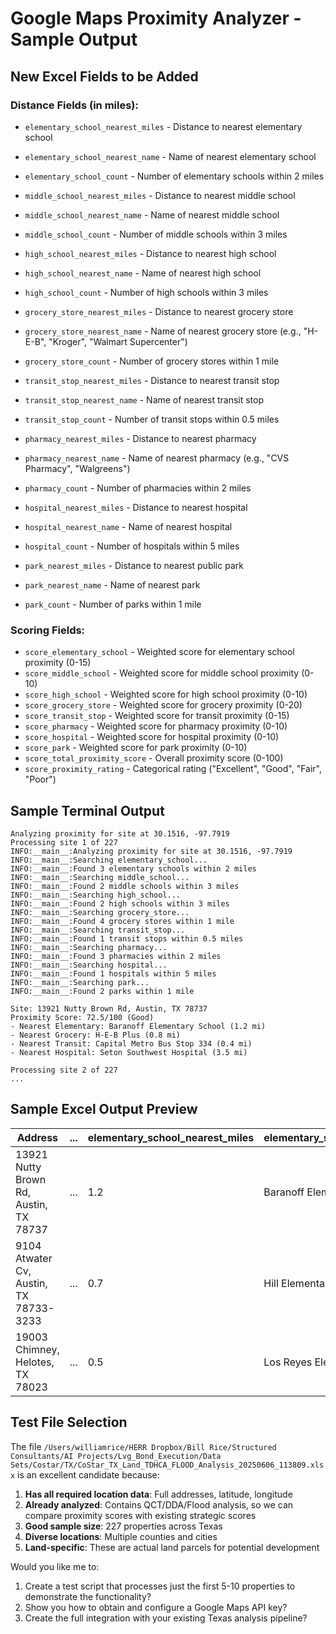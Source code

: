 # Google Maps Proximity Analyzer - Sample Output

## New Excel Fields to be Added

### Distance Fields (in miles):
- `elementary_school_nearest_miles` - Distance to nearest elementary school
- `elementary_school_nearest_name` - Name of nearest elementary school
- `elementary_school_count` - Number of elementary schools within 2 miles

- `middle_school_nearest_miles` - Distance to nearest middle school
- `middle_school_nearest_name` - Name of nearest middle school
- `middle_school_count` - Number of middle schools within 3 miles

- `high_school_nearest_miles` - Distance to nearest high school
- `high_school_nearest_name` - Name of nearest high school
- `high_school_count` - Number of high schools within 3 miles

- `grocery_store_nearest_miles` - Distance to nearest grocery store
- `grocery_store_nearest_name` - Name of nearest grocery store (e.g., "H-E-B", "Kroger", "Walmart Supercenter")
- `grocery_store_count` - Number of grocery stores within 1 mile

- `transit_stop_nearest_miles` - Distance to nearest transit stop
- `transit_stop_nearest_name` - Name of nearest transit stop
- `transit_stop_count` - Number of transit stops within 0.5 miles

- `pharmacy_nearest_miles` - Distance to nearest pharmacy
- `pharmacy_nearest_name` - Name of nearest pharmacy (e.g., "CVS Pharmacy", "Walgreens")
- `pharmacy_count` - Number of pharmacies within 2 miles

- `hospital_nearest_miles` - Distance to nearest hospital
- `hospital_nearest_name` - Name of nearest hospital
- `hospital_count` - Number of hospitals within 5 miles

- `park_nearest_miles` - Distance to nearest public park
- `park_nearest_name` - Name of nearest park
- `park_count` - Number of parks within 1 mile

### Scoring Fields:
- `score_elementary_school` - Weighted score for elementary school proximity (0-15)
- `score_middle_school` - Weighted score for middle school proximity (0-10)
- `score_high_school` - Weighted score for high school proximity (0-10)
- `score_grocery_store` - Weighted score for grocery proximity (0-20)
- `score_transit_stop` - Weighted score for transit proximity (0-15)
- `score_pharmacy` - Weighted score for pharmacy proximity (0-10)
- `score_hospital` - Weighted score for hospital proximity (0-10)
- `score_park` - Weighted score for park proximity (0-10)
- `score_total_proximity_score` - Overall proximity score (0-100)
- `score_proximity_rating` - Categorical rating ("Excellent", "Good", "Fair", "Poor")

## Sample Terminal Output

```
Analyzing proximity for site at 30.1516, -97.7919
Processing site 1 of 227
INFO:__main__:Analyzing proximity for site at 30.1516, -97.7919
INFO:__main__:Searching elementary_school...
INFO:__main__:Found 3 elementary schools within 2 miles
INFO:__main__:Searching middle_school...
INFO:__main__:Found 2 middle schools within 3 miles
INFO:__main__:Searching high_school...
INFO:__main__:Found 2 high schools within 3 miles
INFO:__main__:Searching grocery_store...
INFO:__main__:Found 4 grocery stores within 1 mile
INFO:__main__:Searching transit_stop...
INFO:__main__:Found 1 transit stops within 0.5 miles
INFO:__main__:Searching pharmacy...
INFO:__main__:Found 3 pharmacies within 2 miles
INFO:__main__:Searching hospital...
INFO:__main__:Found 1 hospitals within 5 miles
INFO:__main__:Searching park...
INFO:__main__:Found 2 parks within 1 mile

Site: 13921 Nutty Brown Rd, Austin, TX 78737
Proximity Score: 72.5/100 (Good)
- Nearest Elementary: Baranoff Elementary School (1.2 mi)
- Nearest Grocery: H-E-B Plus (0.8 mi)
- Nearest Transit: Capital Metro Bus Stop 334 (0.4 mi)
- Nearest Hospital: Seton Southwest Hospital (3.5 mi)

Processing site 2 of 227
...
```

## Sample Excel Output Preview

| Address | ... | elementary_school_nearest_miles | elementary_school_nearest_name | grocery_store_nearest_miles | grocery_store_nearest_name | transit_stop_nearest_miles | score_total_proximity_score | score_proximity_rating |
|---------|-----|--------------------------------|-------------------------------|----------------------------|---------------------------|---------------------------|---------------------------|---------------------|
| 13921 Nutty Brown Rd, Austin, TX 78737 | ... | 1.2 | Baranoff Elementary School | 0.8 | H-E-B Plus | 0.4 | 72.5 | Good |
| 9104 Atwater Cv, Austin, TX 78733-3233 | ... | 0.7 | Hill Elementary School | 1.2 | Whole Foods Market | 1.1 | 65.3 | Good |
| 19003 Chimney, Helotes, TX 78023 | ... | 0.5 | Los Reyes Elementary School | 0.6 | H-E-B | 2.5 | 68.9 | Good |

## Test File Selection

The file `/Users/williamrice/HERR Dropbox/Bill Rice/Structured Consultants/AI Projects/Lvg_Bond_Execution/Data Sets/Costar/TX/CoStar_TX_Land_TDHCA_FLOOD_Analysis_20250606_113809.xlsx` is an excellent candidate because:

1. **Has all required location data**: Full addresses, latitude, longitude
2. **Already analyzed**: Contains QCT/DDA/Flood analysis, so we can compare proximity scores with existing strategic scores
3. **Good sample size**: 227 properties across Texas
4. **Diverse locations**: Multiple counties and cities
5. **Land-specific**: These are actual land parcels for potential development

Would you like me to:
1. Create a test script that processes just the first 5-10 properties to demonstrate the functionality?
2. Show you how to obtain and configure a Google Maps API key?
3. Create the full integration with your existing Texas analysis pipeline?